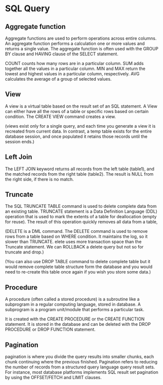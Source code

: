 # SQL Query


## Aggregate function
Aggregate functions are used to perform operations across entire columns. An aggregate function performs a calculation one or more values and returns a single value. The aggregate function is often used with the GROUP BY clause and HAVING clause of the SELECT statement.

COUNT counts how many rows are in a particular column.
SUM adds together all the values in a particular column.
MIN and MAX return the lowest and highest values in a particular column, respectively.
AVG calculates the average of a group of selected values.


## View
A view is a virtual table based on the result set of an SQL statement. A View can either have all the rows of a table or specific rows based on certain condition.
The CREATE VIEW command creates a view.

(views exist only for a single query, and each time you generate a view it is recreated from current data. In contrast, a temp table exists for the entire database session, and once populated it retains those records until the session ends.)


## Left Join
The LEFT JOIN keyword returns all records from the left table (table1), and the matched records from the right table (table2). The result is NULL from the right side, if there is no match.


## Truncate
The SQL TRUNCATE TABLE command is used to delete complete data from an existing table.
TRUNCATE statement is a Data Definition Language (DDL) operation that is used to mark the extents of a table for deallocation (empty for reuse). The result of this operation quickly removes all data from a table,

(DELETE is a DML command. The DELETE command is used to remove rows from a table based on WHERE condition. It maintains the log, so it slower than TRUNCATE. elete uses more transaction space than the Truncate statement. We can ROLLBACK a delete query but not so for truncate and drop.)

(You can also use DROP TABLE command to delete complete table but it would remove complete table structure form the database and you would need to re-create this table once again if you wish you store some data.)


## Procedure
A procedure (often called a stored procedure) is a subroutine like a subprogram in a regular computing language, stored in database. A subprogram is a program unit/module that performs a particular task.

It is created with the CREATE PROCEDURE or the CREATE FUNCTION statement. It is stored in the database and can be deleted with the DROP PROCEDURE or DROP FUNCTION statement.


## Pagination
pagination is where you divide the query results into smaller chunks, each chunk continuing where the previous finished. Pagination refers to reducing the number of records from a structured query language query result sets. For instance, most database platforms implements SQL result set pagination by using the OFFSET/FETCH and LIMIT clauses.